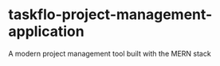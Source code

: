 # taskflo-project-management-application
A modern project management tool built with the MERN stack
